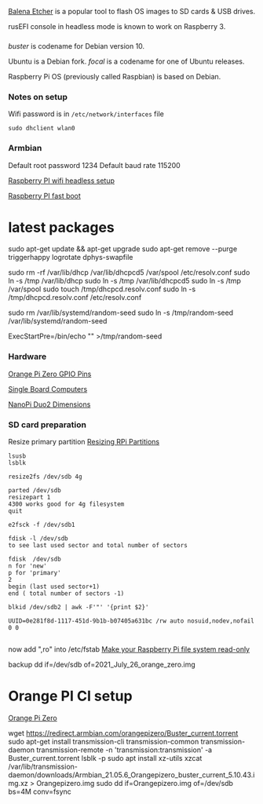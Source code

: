 

[Balena Etcher](https://www.balena.io/etcher/) is a popular tool to flash OS images to SD cards & USB drives.


rusEFI console in headless mode is known to work on Raspberry 3.


###

_buster_ is codename for Debian version 10.

Ubuntu is a Debian fork. _focal_ is a codename for one of Ubuntu releases.

Raspberry Pi OS (previously called Raspbian) is based on Debian.



### Notes on setup

Wifi password is in ``/etc/network/interfaces`` file
```
sudo dhclient wlan0
```

### Armbian
Default root password 1234
Default baud rate 115200


[Raspberry PI wifi headless setup](https://www.hackster.io/mexmarv/iot-raspberry-pi-wifi-headless-setup-6be0de)

[Raspberry PI fast boot](https://www.furkantokac.com/rpi3-fast-boot-less-than-2-seconds/)

# latest packages
sudo apt-get update && apt-get upgrade
sudo apt-get remove --purge triggerhappy logrotate dphys-swapfile


sudo rm -rf /var/lib/dhcp /var/lib/dhcpcd5 /var/spool /etc/resolv.conf
sudo ln -s /tmp /var/lib/dhcp
sudo ln -s /tmp /var/lib/dhcpcd5
sudo ln -s /tmp /var/spool
sudo touch /tmp/dhcpcd.resolv.conf
sudo ln -s /tmp/dhcpcd.resolv.conf /etc/resolv.conf

sudo rm /var/lib/systemd/random-seed
sudo ln -s /tmp/random-seed /var/lib/systemd/random-seed


ExecStartPre=/bin/echo "" >/tmp/random-seed



### Hardware

[Orange Pi Zero GPIO Pins](https://kaspars.net/blog/orange-pi-zero-gpio)

[Single Board Computers](https://rusefi.com/forum/viewtopic.php?p=37563#p37563)

[NanoPi Duo2 Dimensions](http://wiki.friendlyarm.com/wiki/index.php/NanoPi_Duo2#Dimensional_Diagram)

### SD card preparation

Resize primary partition [Resizing RPi Partitions](https://elinux.org/RPi_Resize_Flash_Partitions#Resizing)
```
lsusb
lsblk

resize2fs /dev/sdb 4g

parted /dev/sdb
resizepart 1
4300 works good for 4g filesystem
quit

e2fsck -f /dev/sdb1

fdisk -l /dev/sdb
to see last used sector and total number of sectors 

fdisk  /dev/sdb
n for 'new'
p for 'primary'
2
begin (last used sector+1)
end ( total number of sectors -1)

blkid /dev/sdb2 | awk -F'"' '{print $2}'

UUID=0e281f8d-1117-451d-9b1b-b07405a631bc /rw auto nosuid,nodev,nofail 0 0


```

now add ",ro" into /etc/fstab
[Make your Raspberry Pi file system read-only](https://medium.com/swlh/make-your-raspberry-pi-file-system-read-only-raspbian-buster-c558694de79)

backup
dd if=/dev/sdb of=2021_July_26_orange_zero.img

# Orange PI CI setup

[Orange Pi Zero](https://www.armbian.com/orange-pi-zero/)

wget https://redirect.armbian.com/orangepizero/Buster_current.torrent
sudo apt-get install transmission-cli transmission-common transmission-daemon
transmission-remote -n 'transmission:transmission' -a Buster_current.torrent
lsblk -p
sudo apt install xz-utils
xzcat /var/lib/transmission-daemon/downloads/Armbian_21.05.6_Orangepizero_buster_current_5.10.43.img.xz > Orangepizero.img
sudo dd if=Orangepizero.img of=/dev/sdb bs=4M conv=fsync



